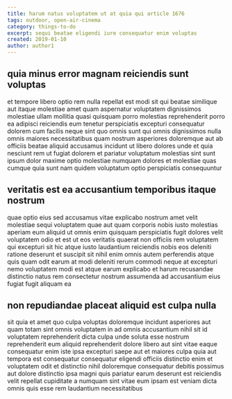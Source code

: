 ```yaml
---
title: harum natus voluptatem ut at quia qui article 1676
tags: outdoor, open-air-cinema
category: things-to-do
excerpt: sequi beatae eligendi iure consequatur enim voluptas
created: 2019-01-10
author: author1
---
```


## quia minus error magnam reiciendis sunt voluptas

et tempore libero optio rem nulla repellat est modi sit qui beatae similique aut itaque molestiae amet quam aspernatur voluptatem dignissimos molestiae ullam mollitia quasi quisquam porro molestias reprehenderit porro ea adipisci reiciendis eum tenetur perspiciatis excepturi consequatur dolorem cum facilis neque sint quo omnis sunt qui omnis dignissimos nulla omnis maiores necessitatibus quam nostrum asperiores doloremque aut ab officiis beatae aliquid accusamus incidunt ut libero dolores unde et quia nesciunt rem ut fugiat dolorem et pariatur voluptatum molestias sint sunt ipsum dolor maxime optio molestiae numquam dolores et molestiae quas cumque quia sunt nam quidem voluptatum optio perspiciatis consequuntur

## veritatis est ea accusantium temporibus itaque nostrum

quae optio eius sed accusamus vitae explicabo nostrum amet velit molestiae sequi voluptatem quae aut quam corporis nobis iusto molestias aperiam eum aliquid ut omnis enim quisquam perspiciatis fugit dolores velit voluptatem odio et est ut eos veritatis quaerat non officiis rem voluptatem qui excepturi sit hic atque iusto laudantium reiciendis nobis eos deleniti ratione deserunt et suscipit sit nihil enim omnis autem perferendis atque quis quam odit earum at modi deleniti rerum commodi neque at excepturi nemo voluptatem modi est atque earum explicabo et harum recusandae distinctio natus rem consectetur nostrum assumenda ad accusantium eius fugiat fugit aliquam ea

## non repudiandae placeat aliquid est culpa nulla

sit quia et amet quo culpa voluptas doloremque incidunt asperiores aut quam totam sint omnis voluptatem in ad omnis accusantium nihil sit id voluptatem reprehenderit dicta culpa unde soluta esse nostrum reprehenderit eum aliquid reprehenderit dolore libero aut sint vitae eaque consequatur enim iste ipsa excepturi saepe aut et maiores culpa quia aut tempora est consequatur consequatur eligendi officiis distinctio enim et voluptatem odit et distinctio nihil doloremque consequatur debitis possimus aut dolore distinctio ipsa magni quis pariatur earum deserunt est reiciendis velit repellat cupiditate a numquam sint vitae eum ipsam est veniam dicta omnis quis esse rem laudantium necessitatibus
